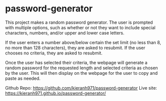 # password-generator

This project makes a random password generator. The user is prompted with multiple options, such as whether or not they want to include special characters, numbers, and/or upper and lower case letters.

If the user enters a number above/below certain the set limit (no less than 8, no more than 128 characters), they are asked to resubmit. If the user chooses no criteria, they are asked to resubmit.

Once the user has selected their criteria, the webpage will generate a random password for the requested length and selected criteria as chosen by the user. This will then display on the webpage for the user to copy and paste as needed.

Github Repo: https://github.com/kieranh971/password-generator
Live site: https://kieranh971.github.io/password-generator/
